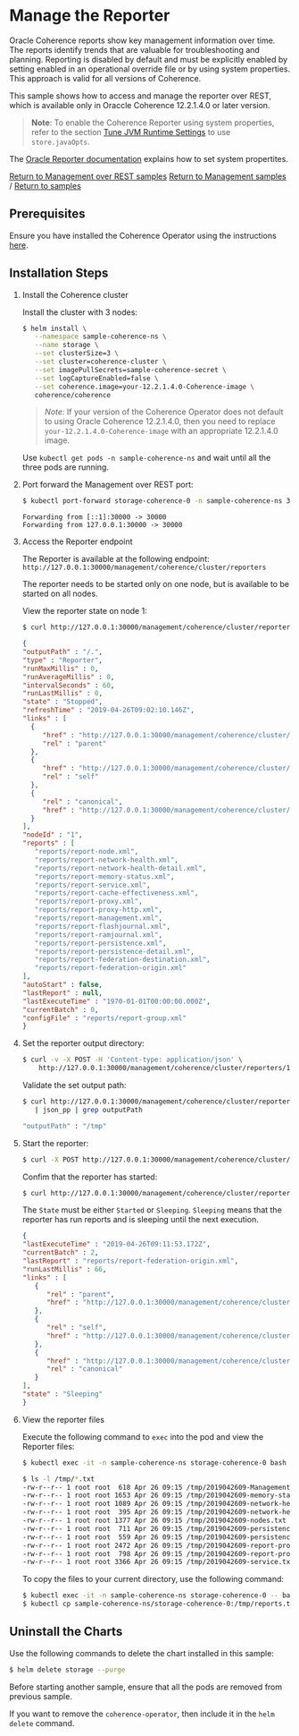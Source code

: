 # Manage the Reporter

Oracle Coherence reports show key management information over time. The reports identify trends that are valuable for troubleshooting and planning. Reporting is disabled by default and must be explicitly enabled by setting enabled in an operational override file or by using system properties.  This approach is valid for all versions of Coherence.

This sample shows how to access and manage the reporter over REST, which is available only in Oraccle Coherence 12.2.1.4.0 or later version.

> **Note**: To enable the Coherence Reporter using system properties, refer to the section
> [Tune JVM Runtime Settings](../../jvmarguments/) to use `store.javaOpts`.

The [Oracle Reporter documentation](
https://docs.oracle.com/middleware/1221/coherence/manage/reporter.htm#COHMG4885) explains how to set system propertites.

[Return to Management over REST samples](../)  [Return to Management samples](../../) / [Return to samples](../../../README.md#list-of-samples)

## Prerequisites

Ensure you have installed the Coherence Operator using the instructions [here](../../README.md#install-the-coherence-operator).

## Installation Steps

1. Install the Coherence cluster

   Install the cluster with 3 nodes:

   ```bash
   $ helm install \
      --namespace sample-coherence-ns \
      --name storage \
      --set clusterSize=3 \
      --set cluster=coherence-cluster \
      --set imagePullSecrets=sample-coherence-secret \
      --set logCaptureEnabled=false \
      --set coherence.image=your-12.2.1.4.0-Coherence-image \
      coherence/coherence
   ```
   
   > *Note:* If your version of the Coherence Operator does not default to using Oracle Coherence 12.2.1.4.0, then you need to replace `your-12.2.1.4.0-Coherence-image` with an appropriate 12.2.1.4.0 image.
   
   Use `kubectl get pods -n sample-coherence-ns` and wait until all the three pods are running.
   
1. Port forward the Management over REST port:

   ```bash
   $ kubectl port-forward storage-coherence-0 -n sample-coherence-ns 30000:30000
   ```
   ```console
   Forwarding from [::1]:30000 -> 30000
   Forwarding from 127.0.0.1:30000 -> 30000
   ```   
   
1. Access the Reporter endpoint

   The Reporter is available at the following endpoint: `http://127.0.0.1:30000/management/coherence/cluster/reporters`
    
   The reporter needs to be started only on one node, but is available to be started on all nodes.
    
   View the reporter state on node 1:
    
    ```bash
    $ curl http://127.0.0.1:30000/management/coherence/cluster/reporters/1 2> /dev/null| json_pp
    ```   
    
    ```json
    {
    "outputPath" : "/.",
    "type" : "Reporter",
    "runMaxMillis" : 0,
    "runAverageMillis" : 0,
    "intervalSeconds" : 60,
    "runLastMillis" : 0,
    "state" : "Stopped",
    "refreshTime" : "2019-04-26T09:02:10.146Z",
    "links" : [
      {
         "href" : "http://127.0.0.1:30000/management/coherence/cluster/reporters",
         "rel" : "parent"
      },
      {
         "href" : "http://127.0.0.1:30000/management/coherence/cluster/reporters/1",
         "rel" : "self"
      },
      {
         "rel" : "canonical",
         "href" : "http://127.0.0.1:30000/management/coherence/cluster/reporters/1"
      }
    ],
    "nodeId" : "1",
    "reports" : [
       "reports/report-node.xml",
       "reports/report-network-health.xml",
       "reports/report-network-health-detail.xml",
       "reports/report-memory-status.xml",
       "reports/report-service.xml",
       "reports/report-cache-effectiveness.xml",
       "reports/report-proxy.xml",
       "reports/report-proxy-http.xml",
       "reports/report-management.xml",
       "reports/report-flashjournal.xml",
       "reports/report-ramjournal.xml",
       "reports/report-persistence.xml",
       "reports/report-persistence-detail.xml",
       "reports/report-federation-destination.xml",
       "reports/report-federation-origin.xml"
    ],
    "autoStart" : false,
    "lastReport" : null,
    "lastExecuteTime" : "1970-01-01T00:00:00.000Z",
    "currentBatch" : 0,
    "configFile" : "reports/report-group.xml"
    }
    ```
    
1.  Set the reporter output directory:

    ```bash
    $ curl -v -X POST -H 'Content-type: application/json' \
        http://127.0.0.1:30000/management/coherence/cluster/reporters/1 -d '{"outputPath": "/tmp/"}'
    ```   
    
    Validate the set output path:
    
    ```bash
    $ curl http://127.0.0.1:30000/management/coherence/cluster/reporters/1?fields=outputPath \
       | json_pp | grep outputPath

    "outputPath" : "/tmp"
    ```
    
1. Start the reporter:

   ```bash
   $ curl -X POST http://127.0.0.1:30000/management/coherence/cluster/reporters/1/start
   ```   
   
   Confim that the reporter has started:
   
   ```bash
   $ curl http://127.0.0.1:30000/management/coherence/cluster/reporters/1?fields=currentBatch,lastReport,lastExecuteTime,state,runLastMillis |json_pp
   ```
   
   The `State` must be either `Started` or `Sleeping`. `Sleeping` means that the reporter has run reports and is sleeping until the next execution.
   
   ```json
   {
   "lastExecuteTime" : "2019-04-26T09:11:53.172Z",
   "currentBatch" : 2,
   "lastReport" : "reports/report-federation-origin.xml",
   "runLastMillis" : 66,
   "links" : [
      {
         "rel" : "parent",
         "href" : "http://127.0.0.1:30000/management/coherence/cluster/reporters"
      },
      {
         "rel" : "self",
         "href" : "http://127.0.0.1:30000/management/coherence/cluster/reporters/1"
      },
      {
         "href" : "http://127.0.0.1:30000/management/coherence/cluster/reporters/1",
         "rel" : "canonical"
      }
   ],
   "state" : "Sleeping"
   }
   ```
   
1. View the reporter files

   Execute the following command to `exec` into the pod and view the Reporter files:

   ```bash
   $ kubectl exec -it -n sample-coherence-ns storage-coherence-0 bash

   $ ls -l /tmp/*.txt
   -rw-r--r-- 1 root root  618 Apr 26 09:15 /tmp/2019042609-Management.txt
   -rw-r--r-- 1 root root 1653 Apr 26 09:15 /tmp/2019042609-memory-status.txt
   -rw-r--r-- 1 root root 1089 Apr 26 09:15 /tmp/2019042609-network-health-detail.txt
   -rw-r--r-- 1 root root  395 Apr 26 09:15 /tmp/2019042609-network-health.txt
   -rw-r--r-- 1 root root 1377 Apr 26 09:15 /tmp/2019042609-nodes.txt
   -rw-r--r-- 1 root root  711 Apr 26 09:15 /tmp/2019042609-persistence-detail.txt
   -rw-r--r-- 1 root root  559 Apr 26 09:15 /tmp/2019042609-persistence.txt
   -rw-r--r-- 1 root root 2472 Apr 26 09:15 /tmp/2019042609-report-proxy-http.txt
   -rw-r--r-- 1 root root  798 Apr 26 09:15 /tmp/2019042609-report-proxy.txt
   -rw-r--r-- 1 root root 3366 Apr 26 09:15 /tmp/2019042609-service.txt
   ```  

   To copy the files to your current directory, use the following command:
   
   ```bash
   $ kubectl exec -it -n sample-coherence-ns storage-coherence-0 -- bash -c 'cd /tmp && tar cf /tmp/reports.tar  *.txt'
   $ kubectl cp sample-coherence-ns/storage-coherence-0:/tmp/reports.tar reports.tar
   ```
   
## Uninstall the Charts

Use the following commands to delete the chart installed in this sample:

```bash
$ helm delete storage --purge
```

Before starting another sample, ensure that all the pods are removed from previous sample.

If you want to remove the `coherence-operator`, then include it in the `helm delete` command.
